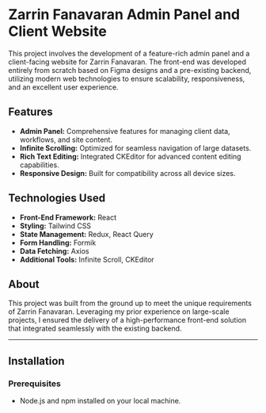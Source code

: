 # Zarrin Fanavaran Admin Panel and Client Website

This project involves the development of a feature-rich admin panel and a client-facing website for Zarrin Fanavaran. The front-end was developed entirely from scratch based on Figma designs and a pre-existing backend, utilizing modern web technologies to ensure scalability, responsiveness, and an excellent user experience.

## Features

- **Admin Panel:** Comprehensive features for managing client data, workflows, and site content.  
- **Infinite Scrolling:** Optimized for seamless navigation of large datasets.  
- **Rich Text Editing:** Integrated CKEditor for advanced content editing capabilities.  
- **Responsive Design:** Built for compatibility across all device sizes.  

## Technologies Used

- **Front-End Framework:** React  
- **Styling:** Tailwind CSS  
- **State Management:** Redux, React Query  
- **Form Handling:** Formik  
- **Data Fetching:** Axios  
- **Additional Tools:** Infinite Scroll, CKEditor  

## About

This project was built from the ground up to meet the unique requirements of Zarrin Fanavaran. Leveraging my prior experience on large-scale projects, I ensured the delivery of a high-performance front-end solution that integrated seamlessly with the existing backend.

---

## Installation

### Prerequisites

- Node.js and npm installed on your local machine.